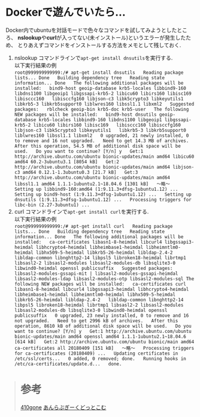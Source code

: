 # Dockerで遊んでいたら…
 Docker内でubuntuを対話モードで色々なコマンドを試してみようとしたところ、
 **nslookup**や**curl**が入ってない(未インストール)というエラーが発生したため、
 とりあえずコマンドをインストールする方法をメモとして残しておく.
1. nslookup
コマンドラインで`apt-get install dnsutils`を実行する.  
以下実行結果の例  
`root@999999999999:/# apt-get install dnsutils  
Reading package lists... Done  
Building dependency tree  
Reading state information... Done  
The following additional packages will be installed:  
  bind9-host geoip-database krb5-locales libbind9-160 libdns1100 libgeoip1 libgssapi-krb5-2 libicu60 libirs160 libisc169 libisccc160   libisccfg160 libjson-c3 libk5crypto3 libkeyutils1  
  libkrb5-3 libkrb5support0 liblwres160 libssl1.1 libxml2  
Suggested packages:  
  rblcheck geoip-bin krb5-doc krb5-user  
The following NEW packages will be installed:  
  bind9-host dnsutils geoip-database krb5-locales libbind9-160 libdns1100 libgeoip1 libgssapi-krb5-2 libicu60 libirs160 libisc169   libisccc160 libisccfg160 libjson-c3 libk5crypto3 libkeyutils1  
  libkrb5-3 libkrb5support0 liblwres160 libssl1.1 libxml2  
0 upgraded, 21 newly installed, 0 to remove and 16 not upgraded.  
Need to get 14.3 MB of archives.  
After this operation, 54.5 MB of additional disk space will be used.  
Do you want to continue? [Y/n] y  
Get:1 http://archive.ubuntu.com/ubuntu bionic-updates/main amd64 libicu60 amd64 60.2-3ubuntu3.1 [8054 kB]  
Get:2 http://archive.ubuntu.com/ubuntu bionic-updates/main amd64 libjson-c3 amd64 0.12.1-1.3ubuntu0.3 [21.7 kB]  
Get:3 http://archive.ubuntu.com/ubuntu bionic-updates/main amd64 libssl1.1 amd64 1.1.1-1ubuntu2.1~18.04.6 [1301 kB]  
～略～  
Setting up libbind9-160:amd64 (1:9.11.3+dfsg-1ubuntu1.12) ...  
Setting up bind9-host (1:9.11.3+dfsg-1ubuntu1.12) ...  
Setting up dnsutils (1:9.11.3+dfsg-1ubuntu1.12) ...  
Processing triggers for libc-bin (2.27-3ubuntu1) ...`
1. curl
コマンドラインで`apt-get install curl`を実行する.  
以下実行結果の例  
`root@999999999999:/# apt-get install curl  
Reading package lists... Done  
Building dependency tree  
Reading state information... Done  
The following additional packages will be installed:  
  ca-certificates libasn1-8-heimdal libcurl4 libgssapi3-heimdal libhcrypto4-heimdal libheimbase1-heimdal libheimntlm0-heimdal libhx509-5-heimdal libkrb5-26-heimdal libldap-2.4-2  
  libldap-common libnghttp2-14 libpsl5 libroken18-heimdal librtmp1 libsasl2-2 libsasl2-modules libsasl2-modules-db libsqlite3-0   libwind0-heimdal openssl publicsuffix  
Suggested packages:  
  libsasl2-modules-gssapi-mit | libsasl2-modules-gssapi-heimdal libsasl2-modules-ldap libsasl2-modules-otp libsasl2-modules-sql
The following NEW packages will be installed:  
  ca-certificates curl libasn1-8-heimdal libcurl4 libgssapi3-heimdal libhcrypto4-heimdal libheimbase1-heimdal libheimntlm0-heimdal libhx509-5-heimdal libkrb5-26-heimdal libldap-2.4-2  
  libldap-common libnghttp2-14 libpsl5 libroken18-heimdal librtmp1 libsasl2-2 libsasl2-modules libsasl2-modules-db libsqlite3-0 libwind0-heimdal openssl publicsuffix  
0 upgraded, 23 newly installed, 0 to remove and 16 not upgraded.  
Need to get 2996 kB of archives.  
After this operation, 8610 kB of additional disk space will be used.  
Do you want to continue? [Y/n] y  
Get:1 http://archive.ubuntu.com/ubuntu bionic-updates/main amd64 openssl amd64 1.1.1-1ubuntu2.1~18.04.6 [614 kB]  
Get:2 http://archive.ubuntu.com/ubuntu bionic/main amd64 ca-certificates all 20180409 [151 kB]  
～略～  
Processing triggers for ca-certificates (20180409) ...  
Updating certificates in /etc/ssl/certs...  
0 added, 0 removed; done.  
Running hooks in /etc/ca-certificates/update.d...  
done.`

> # 参考
> [410gone](https://410gone.click/blog/ubuntu-dig-nslookup-nsupdate%E3%82%B3%E3%83%9E%E3%83%B3%E3%83%89%E3%82%92%E3%82%A4%E3%83%B3%E3%82%B9%E3%83%88%E3%83%BC%E3%83%AB%E3%81%99%E3%82%8B/)
> [あんらぶぎーくどっとこむ](https://410gone.click/blog/ubuntu-dig-nslookup-nsupdate%E3%82%B3%E3%83%9E%E3%83%B3%E3%83%89%E3%82%92%E3%82%A4%E3%83%B3%E3%82%B9%E3%83%88%E3%83%BC%E3%83%AB%E3%81%99%E3%82%8B/)

